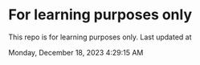 # For learning purposes only
This repo is for learning purposes only.
Last updated at

Monday, December 18, 2023 4:29:15 AM

